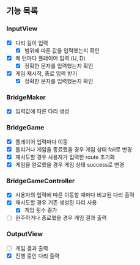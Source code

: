 ## 기능 목록

### InputView
- [x] 다리 길이 입력
    - [x] 범위에 따른 값을 입력했는지 확인
- [x] 매 턴마다 플레이어 입력 (U, D)
    - [x] 정확한 문자를 입력했는지 확인
- [x] 게임 재시작, 종료 입력 받기
    - [x] 정확한 문자를 입력했는지 확인

### BridgeMaker
- [x] 입력값에 따른 다리 생성

### BridgeGame
- [x] 플레이어 입력마다 이동
- [x] 틀리거나 게임을 종료했을 경우 게임 상태 fail로 변경
- [x] 재시도할 경우 사용자가 입력한 route 초기화
- [x] 게임을 완료했을 경우 게임 상태 success로 변경

### BridgeGameController
- [x] 사용자의 입력에 따른 이동할 때마다 비교된 다리 출력
- [x] 재시도할 경우 기존 생성된 다리 사용
    - [x] 게임 횟수 증가
- [ ] 완주하거나 종료했을 경우 게임 결과 출력

### OutputView
- [ ] 게임 결과 출력
- [x] 진행 중인 다리 출력